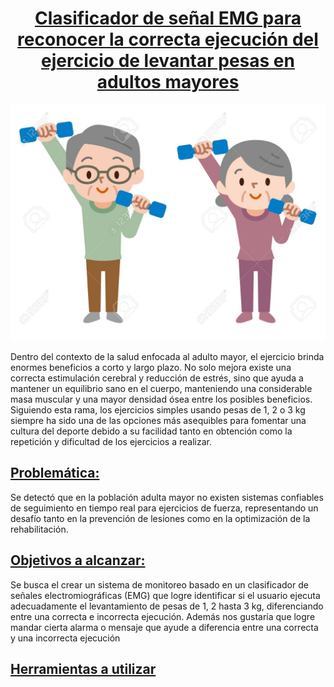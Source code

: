 <h1 align="center"><ins> Clasificador de señal EMG para reconocer la correcta ejecución del ejercicio de levantar pesas en adultos mayores </ins></h1>

<p align="center">
  <img src="Otros/Old couple.jpg"/>
</p>

Dentro del contexto de la salud enfocada al adulto mayor, el ejercicio brinda enormes beneficios a corto y largo plazo. No solo mejora existe una correcta estimulación
cerebral y reducción de estrés, sino que ayuda a mantener un equilibrio sano en el cuerpo, manteniendo una considerable masa muscular y una mayor densidad ósea entre los
posibles beneficios. Siguiendo esta rama, los ejercicios simples usando pesas de 1, 2 o 3 kg siempre ha sido una de las opciones más asequibles para fomentar una cultura
del deporte debido a su facilidad tanto en obtención como la repetición y dificultad de los ejercicios a realizar.

## <ins> Problemática: </ins>  ## 
Se detectó que en la población adulta mayor no existen sistemas confiables de seguimiento en tiempo real para ejercicios de fuerza, representando un desafío tanto en
la prevención de lesiones como en la optimización de la rehabilitación.

## <ins> Objetivos a alcanzar: </ins>  ## 
Se busca el crear un sistema de monitoreo basado en un clasificador de señales electromiográficas (EMG) que logre identificar si el usuario ejecuta adecuadamente el 
levantamiento de pesas de 1, 2 hasta 3 kg, diferenciando entre una correcta e incorrecta ejecución. Además nos gustaría que logre mandar cierta alarma o mensaje que 
ayude a diferencia entre una correcta y una incorrecta ejecución

## <ins> Herramientas a utilizar </ins>  ## 

